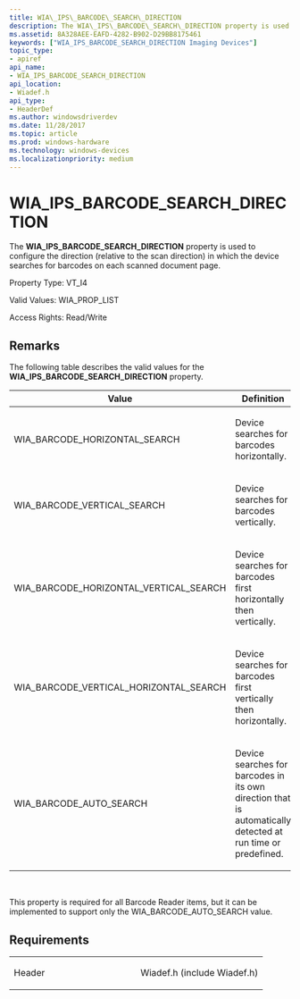 ```yaml
---
title: WIA\_IPS\_BARCODE\_SEARCH\_DIRECTION
description: The WIA\_IPS\_BARCODE\_SEARCH\_DIRECTION property is used to configure the direction (relative to the scan direction) in which the device searches for barcodes on each scanned document page.
ms.assetid: 8A328AEE-EAFD-4282-B902-D29BB8175461
keywords: ["WIA_IPS_BARCODE_SEARCH_DIRECTION Imaging Devices"]
topic_type:
- apiref
api_name:
- WIA_IPS_BARCODE_SEARCH_DIRECTION
api_location:
- Wiadef.h
api_type:
- HeaderDef
ms.author: windowsdriverdev
ms.date: 11/28/2017
ms.topic: article
ms.prod: windows-hardware
ms.technology: windows-devices
ms.localizationpriority: medium
---
```


# WIA\_IPS\_BARCODE\_SEARCH\_DIRECTION


The **WIA\_IPS\_BARCODE\_SEARCH\_DIRECTION** property is used to configure the direction (relative to the scan direction) in which the device searches for barcodes on each scanned document page.




Property Type: VT\_I4

Valid Values: WIA\_PROP\_LIST

Access Rights: Read/Write

Remarks
-------

The following table describes the valid values for the **WIA\_IPS\_BARCODE\_SEARCH\_DIRECTION** property.

<table>
<colgroup>
<col width="50%" />
<col width="50%" />
</colgroup>
<thead>
<tr class="header">
<th>Value</th>
<th>Definition</th>
</tr>
</thead>
<tbody>
<tr class="odd">
<td><p>WIA_BARCODE_HORIZONTAL_SEARCH</p></td>
<td><p>Device searches for barcodes horizontally.</p></td>
</tr>
<tr class="even">
<td><p>WIA_BARCODE_VERTICAL_SEARCH</p></td>
<td><p>Device searches for barcodes vertically.</p></td>
</tr>
<tr class="odd">
<td><p>WIA_BARCODE_HORIZONTAL_VERTICAL_SEARCH</p></td>
<td><p>Device searches for barcodes first horizontally then vertically.</p></td>
</tr>
<tr class="even">
<td><p>WIA_BARCODE_VERTICAL_HORIZONTAL_SEARCH</p></td>
<td><p>Device searches for barcodes first vertically then horizontally.</p></td>
</tr>
<tr class="odd">
<td><p>WIA_BARCODE_AUTO_SEARCH</p></td>
<td><p>Device searches for barcodes in its own direction that is automatically detected at run time or predefined.</p></td>
</tr>
</tbody>
</table>

 

This property is required for all Barcode Reader items, but it can be implemented to support only the WIA\_BARCODE\_AUTO\_SEARCH value.

Requirements
------------

<table>
<colgroup>
<col width="50%" />
<col width="50%" />
</colgroup>
<tbody>
<tr class="odd">
<td><p>Header</p></td>
<td>Wiadef.h (include Wiadef.h)</td>
</tr>
</tbody>
</table>

 

 






